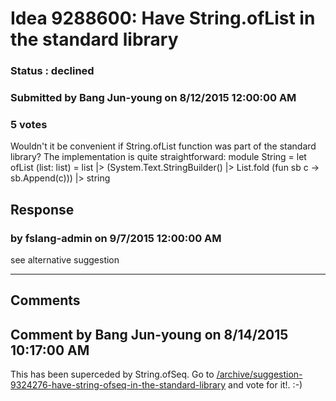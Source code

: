 # Idea 9288600: Have String.ofList in the standard library #

### Status : declined

### Submitted by Bang Jun-young on 8/12/2015 12:00:00 AM

### 5 votes

Wouldn't it be convenient if String.ofList function was part of the standard library? The implementation is quite straightforward:
module String =
let ofList (list: list<char>) =
list |> (System.Text.StringBuilder() |> List.fold (fun sb c -> sb.Append(c))) |> string



## Response 
### by fslang-admin on 9/7/2015 12:00:00 AM

see alternative suggestion

------------------------
## Comments


## Comment by Bang Jun-young on 8/14/2015 10:17:00 AM
This has been superceded by String.ofSeq. Go to [/archive/suggestion-9324276-have-string-ofseq-in-the-standard-library](/archive/suggestion-9324276-have-string-ofseq-in-the-standard-library.md) and vote for it!. :-)

